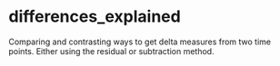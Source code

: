 # differences_explained
Comparing and contrasting ways to get delta measures from two time points. Either using the residual or subtraction method.
